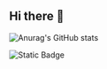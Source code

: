 ## Hi there 👋
![Anurag's GitHub stats](https://github-readme-stats.vercel.app/api?username=DmitriyChekarev&show_icons=true&theme=radical)

![Static Badge](https://img.shields.io/badge/py-python-blue?style=plastic&logo=python)

